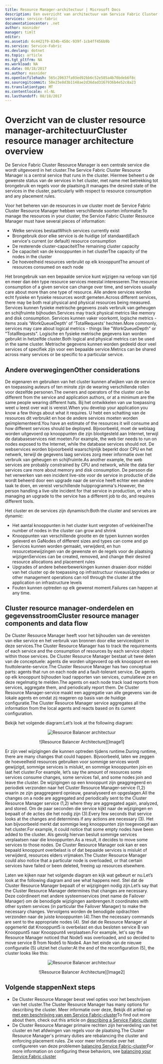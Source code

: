 ```yaml
---
title: Resource Manager-architectuur | Microsoft Docs
description: Een overzicht van architectuur van Service Fabric Cluster Resource Manager.
services: service-fabric
documentationcenter: .net
author: masnider
manager: timlt
editor: 
ms.assetid: 6c4421f9-834b-450c-939f-1cb4ff456b9b
ms.service: Service-Fabric
ms.devlang: dotnet
ms.topic: article
ms.tgt_pltfrm: NA
ms.workload: NA
ms.date: 08/18/2017
ms.author: masnider
ms.openlocfilehash: 565c20637fa93ed92bb6c52e585a4b70bdeb6f8c
ms.sourcegitcommit: 50e23e8d3b1148ae2d36dad3167936b4e52c8a23
ms.translationtype: MT
ms.contentlocale: nl-NL
ms.lasthandoff: 08/18/2017
---
```

# <a name="cluster-resource-manager-architecture-overview"></a><span data-ttu-id="3cd35-103">Overzicht van de cluster resource manager-architectuur</span><span class="sxs-lookup"><span data-stu-id="3cd35-103">Cluster resource manager architecture overview</span></span>
<span data-ttu-id="3cd35-104">De Service Fabric Cluster Resource Manager is een centrale service die wordt uitgevoerd in het cluster.</span><span class="sxs-lookup"><span data-stu-id="3cd35-104">The Service Fabric Cluster Resource Manager is a central service that runs in the cluster.</span></span> <span data-ttu-id="3cd35-105">Hiermee beheert u de gewenste status van de services in het cluster, met name met betrekking tot brongebruik en regels voor de plaatsing.</span><span class="sxs-lookup"><span data-stu-id="3cd35-105">It manages the desired state of the services in the cluster, particularly with respect to resource consumption and any placement rules.</span></span> 

<span data-ttu-id="3cd35-106">Voor het beheren van de resources in uw cluster moet de Service Fabric Cluster Resource Manager hebben verschillende soorten informatie:</span><span class="sxs-lookup"><span data-stu-id="3cd35-106">To manage the resources in your cluster, the Service Fabric Cluster Resource Manager must have several pieces of information:</span></span>

- <span data-ttu-id="3cd35-107">Welke services bestaat</span><span class="sxs-lookup"><span data-stu-id="3cd35-107">Which services currently exist</span></span>
- <span data-ttu-id="3cd35-108">Brongebruik door elke service is de huidige (of standaard)</span><span class="sxs-lookup"><span data-stu-id="3cd35-108">Each service's current (or default) resource consumption</span></span> 
- <span data-ttu-id="3cd35-109">De resterende cluster-capaciteit</span><span class="sxs-lookup"><span data-stu-id="3cd35-109">The remaining cluster capacity</span></span> 
- <span data-ttu-id="3cd35-110">De capaciteit van de knooppunten in het cluster</span><span class="sxs-lookup"><span data-stu-id="3cd35-110">The capacity of the nodes in the cluster</span></span> 
- <span data-ttu-id="3cd35-111">De hoeveelheid resources verbruikt op elk knooppunt</span><span class="sxs-lookup"><span data-stu-id="3cd35-111">The amount of resources consumed on each node</span></span>

<span data-ttu-id="3cd35-112">Het brongebruik van een bepaalde service kunt wijzigen na verloop van tijd en meer dan één type resource services meestal interesseren.</span><span class="sxs-lookup"><span data-stu-id="3cd35-112">The resource consumption of a given service can change over time, and services usually care about more than one type of resource.</span></span> <span data-ttu-id="3cd35-113">Alle andere services worden echt fysieke en fysieke resources wordt gemeten.</span><span class="sxs-lookup"><span data-stu-id="3cd35-113">Across different services, there may be both real physical and physical resources being measured.</span></span> <span data-ttu-id="3cd35-114">Services kunnen fysieke metrische gegevens zoals verbruik van geheugen en schijfruimte bijhouden.</span><span class="sxs-lookup"><span data-stu-id="3cd35-114">Services may track physical metrics like memory and disk consumption.</span></span> <span data-ttu-id="3cd35-115">Services kunnen vaker voorkomt, logische metrics - items zoals 'WorkQueueDepth' of 'TotalRequests' hechten.</span><span class="sxs-lookup"><span data-stu-id="3cd35-115">More commonly, services may care about logical metrics - things like "WorkQueueDepth" or "TotalRequests".</span></span> <span data-ttu-id="3cd35-116">Logische en fysieke metrische gegevens kan worden gebruikt in hetzelfde cluster.</span><span class="sxs-lookup"><span data-stu-id="3cd35-116">Both logical and physical metrics can be used in the same cluster.</span></span> <span data-ttu-id="3cd35-117">Metrische gegevens kunnen worden gedeeld door veel services of specifiek zijn voor een bepaalde service.</span><span class="sxs-lookup"><span data-stu-id="3cd35-117">Metrics can be shared across many services or be specific to a particular service.</span></span>

## <a name="other-considerations"></a><span data-ttu-id="3cd35-118">Andere overwegingen</span><span class="sxs-lookup"><span data-stu-id="3cd35-118">Other considerations</span></span>
<span data-ttu-id="3cd35-119">De eigenaren en gebruiken van het cluster kunnen afwijken van de service en toepassing auteurs of ten minste zijn de wearing verschillende rollen voor dezelfde personen.</span><span class="sxs-lookup"><span data-stu-id="3cd35-119">The owners and operators of the cluster can be different from the service and application authors, or at a minimum are the same people wearing different hats.</span></span> <span data-ttu-id="3cd35-120">Bij het ontwikkelen van uw toepassing weet u leest over wat is vereist.</span><span class="sxs-lookup"><span data-stu-id="3cd35-120">When you develop your application you know a few things about what it requires.</span></span> <span data-ttu-id="3cd35-121">U hebt een schatting van de resources dit verbruikt en hoe de andere services moeten worden geïmplementeerd.</span><span class="sxs-lookup"><span data-stu-id="3cd35-121">You have an estimate of the resources it will consume and how different services should be deployed.</span></span> <span data-ttu-id="3cd35-122">Bijvoorbeeld, moet de weblaag worden uitgevoerd op knooppunten die zijn blootgesteld aan Internet, terwijl de databaseservices niet moeten.</span><span class="sxs-lookup"><span data-stu-id="3cd35-122">For example, the web tier needs to run on nodes exposed to the Internet, while the database services should not.</span></span> <span data-ttu-id="3cd35-123">De webservices worden bijvoorbeeld waarschijnlijk beperkt door CPU en het netwerk, terwijl de gegevens laag services zorg meer informatie over het verbruik van geheugen en schijfruimte.</span><span class="sxs-lookup"><span data-stu-id="3cd35-123">As another example, the web services are probably constrained by CPU and network, while the data tier services care more about memory and disk consumption.</span></span> <span data-ttu-id="3cd35-124">De persoon die het verwerken van een incident live-site voor de service in productie of die wordt beheerd door een upgrade naar de service heeft echter een andere taak te doen, en vereist verschillende hulpprogramma's.</span><span class="sxs-lookup"><span data-stu-id="3cd35-124">However, the person handling a live-site incident for that service in production, or who is managing an upgrade to the service has a different job to do, and requires different tools.</span></span> 

<span data-ttu-id="3cd35-125">Het cluster en de services zijn dynamisch:</span><span class="sxs-lookup"><span data-stu-id="3cd35-125">Both the cluster and services are dynamic:</span></span>

- <span data-ttu-id="3cd35-126">Het aantal knooppunten in het cluster kunt vergroten of verkleinen</span><span class="sxs-lookup"><span data-stu-id="3cd35-126">The number of nodes in the cluster can grow and shrink</span></span>
- <span data-ttu-id="3cd35-127">Knooppunten van verschillende grootte en de typen kunnen worden geleverd en Ga</span><span class="sxs-lookup"><span data-stu-id="3cd35-127">Nodes of different sizes and types can come and go</span></span>
- <span data-ttu-id="3cd35-128">Services kunnen worden gemaakt, verwijderd, en hun resourcetoewijzingen van de gewenste en de regels voor de plaatsing wijzigen</span><span class="sxs-lookup"><span data-stu-id="3cd35-128">Services can be created, removed, and change their desired resource allocations and placement rules</span></span>
- <span data-ttu-id="3cd35-129">Upgrades of andere beheerbewerkingen kunnen draaien door middel van het cluster op de toepassing op infrastructuur niveaus</span><span class="sxs-lookup"><span data-stu-id="3cd35-129">Upgrades or other management operations can roll through the cluster at the application on infrastructure levels</span></span>
- <span data-ttu-id="3cd35-130">Fouten kunnen optreden op elk gewenst moment.</span><span class="sxs-lookup"><span data-stu-id="3cd35-130">Failures can happen at any time.</span></span>

## <a name="cluster-resource-manager-components-and-data-flow"></a><span data-ttu-id="3cd35-131">Cluster resource manager-onderdelen en gegevensstroom</span><span class="sxs-lookup"><span data-stu-id="3cd35-131">Cluster resource manager components and data flow</span></span>
<span data-ttu-id="3cd35-132">De Cluster Resource Manager heeft voor het bijhouden van de vereisten van elke service en het verbruik van bronnen door elke serviceobject in deze services.</span><span class="sxs-lookup"><span data-stu-id="3cd35-132">The Cluster Resource Manager has to track the requirements of each service and the consumption of resources by each service object within those services.</span></span> <span data-ttu-id="3cd35-133">De Cluster Resource Manager bestaat uit twee delen van de conceptuele: agents die worden uitgevoerd op elk knooppunt en een fouttolerante-service.</span><span class="sxs-lookup"><span data-stu-id="3cd35-133">The Cluster Resource Manager has two conceptual parts: agents that run on each node and a fault-tolerant service.</span></span> <span data-ttu-id="3cd35-134">De agents op elk knooppunt bijhouden load rapporten van services, cumulatieve ze en deze regelmatig te melden.</span><span class="sxs-lookup"><span data-stu-id="3cd35-134">The agents on each node track load reports from services, aggregate them, and periodically report them.</span></span> <span data-ttu-id="3cd35-135">De Cluster Resource Manager-service maakt een aggregatie van alle gegevens van de lokale agents en omdat zij reageren op basis van de huidige configuratie.</span><span class="sxs-lookup"><span data-stu-id="3cd35-135">The Cluster Resource Manager service aggregates all the information from the local agents and reacts based on its current configuration.</span></span>

<span data-ttu-id="3cd35-136">Bekijk het volgende diagram:</span><span class="sxs-lookup"><span data-stu-id="3cd35-136">Let’s look at the following diagram:</span></span>

<span data-ttu-id="3cd35-137"><center>
![Resource Balancer architectuur][Image1]
</center></span><span class="sxs-lookup"><span data-stu-id="3cd35-137"><center>
![Resource Balancer Architecture][Image1]
</center></span></span>

<span data-ttu-id="3cd35-138">Er zijn veel wijzigingen die kunnen optreden tijdens runtime.</span><span class="sxs-lookup"><span data-stu-id="3cd35-138">During runtime, there are many changes that could happen.</span></span> <span data-ttu-id="3cd35-139">Bijvoorbeeld, laten we zeggen de hoeveelheid resources gebruiken voor sommige services wordt gewijzigd, sommige services is mislukt, en sommige knooppunten join en laat het cluster.</span><span class="sxs-lookup"><span data-stu-id="3cd35-139">For example, let’s say the amount of resources some services consume changes, some services fail, and some nodes join and leave the cluster.</span></span> <span data-ttu-id="3cd35-140">De wijzigingen op een knooppunt zijn geaggregeerd en periodiek verzonden naar het Cluster Resource Manager-service (1,2) waarin ze zijn geaggregeerd opnieuw, geanalyseerd en opgeslagen.</span><span class="sxs-lookup"><span data-stu-id="3cd35-140">All the changes on a node are aggregated and periodically sent to the Cluster Resource Manager service (1,2) where they are aggregated again, analyzed, and stored.</span></span> <span data-ttu-id="3cd35-141">Om de paar seconden die service kijkt naar de wijzigingen en bepaalt of de acties die het nodig zijn (3).</span><span class="sxs-lookup"><span data-stu-id="3cd35-141">Every few seconds that service looks at the changes and determines if any actions are necessary (3).</span></span> <span data-ttu-id="3cd35-142">Het kan bijvoorbeeld merkt dat sommige leeg knooppunten zijn toegevoegd aan het cluster.</span><span class="sxs-lookup"><span data-stu-id="3cd35-142">For example, it could notice that some empty nodes have been added to the cluster.</span></span> <span data-ttu-id="3cd35-143">Als gevolg hiervan besluit sommige services verplaatsen naar die knooppunten.</span><span class="sxs-lookup"><span data-stu-id="3cd35-143">As a result, it decides to move some services to those nodes.</span></span> <span data-ttu-id="3cd35-144">De Cluster Resource Manager ook kan er een bepaald knooppunt overbelast is of dat bepaalde services is mislukt of verwijderd, resources elders vrijmaken.</span><span class="sxs-lookup"><span data-stu-id="3cd35-144">The Cluster Resource Manager could also notice that a particular node is overloaded, or that certain services have failed or been deleted, freeing up resources elsewhere.</span></span>

<span data-ttu-id="3cd35-145">Laten we kijken naar het volgende diagram en kijk wat gebeurt er nu.</span><span class="sxs-lookup"><span data-stu-id="3cd35-145">Let’s look at the following diagram and see what happens next.</span></span> <span data-ttu-id="3cd35-146">Stel dat de Cluster Resource Manager bepaalt of er wijzigingen nodig zijn.</span><span class="sxs-lookup"><span data-stu-id="3cd35-146">Let’s say that the Cluster Resource Manager determines that changes are necessary.</span></span> <span data-ttu-id="3cd35-147">Deze coördineert met andere systeemservices (met name de Failover Manager) om de benodigde wijzigingen aanbrengen.</span><span class="sxs-lookup"><span data-stu-id="3cd35-147">It coordinates with other system services (in particular the Failover Manager) to make the necessary changes.</span></span> <span data-ttu-id="3cd35-148">Vervolgens worden de benodigde opdrachten verzonden naar de juiste knooppunten (4).</span><span class="sxs-lookup"><span data-stu-id="3cd35-148">Then the necessary commands are sent to the appropriate nodes (4).</span></span> <span data-ttu-id="3cd35-149">Stel dat de Resource Manager al opgemerkt dat Knooppunt5 is overbelast en dus besloten service B van Knooppunt5 naar Knooppunt4 verplaatsen.</span><span class="sxs-lookup"><span data-stu-id="3cd35-149">For example, let's say the Resource Manager noticed that Node5 was overloaded, and so decided to move service B from Node5 to Node4.</span></span> <span data-ttu-id="3cd35-150">Aan het einde van de nieuwe configuratie (5) uitziet het cluster:</span><span class="sxs-lookup"><span data-stu-id="3cd35-150">At the end of the reconfiguration (5), the cluster looks like this:</span></span>

<span data-ttu-id="3cd35-151"><center>
![Resource Balancer architectuur][Image2]
</center></span><span class="sxs-lookup"><span data-stu-id="3cd35-151"><center>
![Resource Balancer Architecture][Image2]
</center></span></span>

## <a name="next-steps"></a><span data-ttu-id="3cd35-152">Volgende stappen</span><span class="sxs-lookup"><span data-stu-id="3cd35-152">Next steps</span></span>
- <span data-ttu-id="3cd35-153">De Cluster Resource Manager bevat veel opties voor het beschrijven van het cluster.</span><span class="sxs-lookup"><span data-stu-id="3cd35-153">The Cluster Resource Manager has many options for describing the cluster.</span></span> <span data-ttu-id="3cd35-154">Meer informatie over deze, Bekijk dit artikel op [met een beschrijving van een Service Fabric-cluster](./service-fabric-cluster-resource-manager-cluster-description.md)</span><span class="sxs-lookup"><span data-stu-id="3cd35-154">To find out more about them, check out this article on [describing a Service Fabric cluster](./service-fabric-cluster-resource-manager-cluster-description.md)</span></span>
- <span data-ttu-id="3cd35-155">De Cluster Resource Manager primaire rechten zijn herverdeling van het cluster en het afdwingen van regels voor de plaatsing.</span><span class="sxs-lookup"><span data-stu-id="3cd35-155">The Cluster Resource Manager's primary duties are rebalancing the cluster and enforcing placement rules.</span></span> <span data-ttu-id="3cd35-156">Zie voor meer informatie over het configureren van deze problemen [balancing Service Fabric-cluster](./service-fabric-cluster-resource-manager-balancing.md)</span><span class="sxs-lookup"><span data-stu-id="3cd35-156">For more information on configuring these behaviors, see [balancing your Service Fabric cluster](./service-fabric-cluster-resource-manager-balancing.md)</span></span>

[Image1]:./media/service-fabric-cluster-resource-manager-architecture/Service-Fabric-Resource-Manager-Architecture-Activity-1.png
[Image2]:./media/service-fabric-cluster-resource-manager-architecture/Service-Fabric-Resource-Manager-Architecture-Activity-2.png
